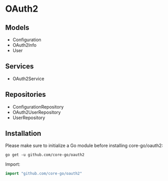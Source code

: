 # OAuth2
## Models
- Configuration
- OAuth2Info
- User

## Services
- OAuth2Service

## Repositories
- ConfigurationRepository
- OAuth2UserRepository
- UserRepository

## Installation
Please make sure to initialize a Go module before installing core-go/oauth2:

```shell
go get -u github.com/core-go/oauth2
```

Import:
```go
import "github.com/core-go/oauth2"
```